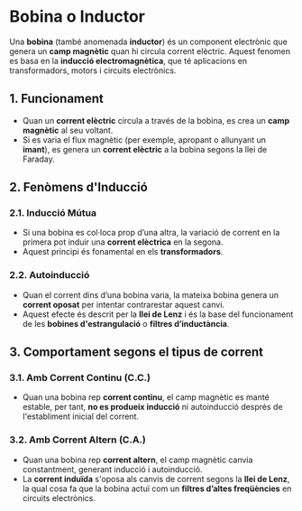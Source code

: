 # Bobina o Inductor

Una **bobina** (també anomenada **inductor**) és un component electrònic que genera un **camp magnètic** quan hi circula corrent elèctric. Aquest fenomen es basa en la **inducció electromagnètica**, que té aplicacions en transformadors, motors i circuits electrònics.

## 1. Funcionament

- Quan un **corrent elèctric** circula a través de la bobina, es crea un **camp magnètic** al seu voltant.
- Si es varia el flux magnètic (per exemple, apropant o allunyant un **imant**), es genera un **corrent elèctric** a la bobina segons la llei de Faraday.

## 2. Fenòmens d'Inducció

### 2.1. Inducció Mútua

- Si una bobina es col·loca prop d’una altra, la variació de corrent en la primera pot induir una **corrent elèctrica** en la segona.
- Aquest principi és fonamental en els **transformadors**.

### 2.2. Autoinducció

- Quan el corrent dins d’una bobina varia, la mateixa bobina genera un **corrent oposat** per intentar contrarestar aquest canvi.
- Aquest efecte és descrit per la **llei de Lenz** i és la base del funcionament de les **bobines d'estrangulació** o **filtres d’inductància**.

## 3. Comportament segons el tipus de corrent

### 3.1. Amb Corrent Continu (C.C.)

- Quan una bobina rep **corrent continu**, el camp magnètic es manté estable, per tant, **no es produeix inducció** ni autoinducció després de l'establiment inicial del corrent.

### 3.2. Amb Corrent Altern (C.A.)

- Quan una bobina rep **corrent altern**, el camp magnètic canvia constantment, generant inducció i autoinducció.
- La **corrent induïda** s'oposa als canvis de corrent segons la **llei de Lenz**, la qual cosa fa que la bobina actuï com un **filtres d’altes freqüències** en circuits electrònics.
